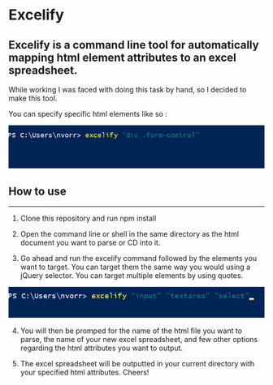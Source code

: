# Excelify

## Excelify is a command line tool for automatically mapping html element attributes to an excel spreadsheet.

While working I was faced with doing this task by hand, so I
decided to make this tool.

You can specify specific html elements like so :

![alt text](assets/screenshot.png)

## How to use
---
1) Clone this repository and run npm install

2) Open the command line or shell in the same directory as the html document you want to parse or CD into it.

3) Go ahead and run the excelify command followed by the elements you want to target. You can target them the same way you would using a jQuery selector. You can target multiple elements by using quotes.

![alt text](assets/screenshot2.png)

4) You will then be promped for the name of the html file you want to parse, the name of your new excel spreadsheet, and few other options regarding the html attributes you want to output.

5) The excel spreadsheet will be outputted in your current directory with your specified html attributes. Cheers!